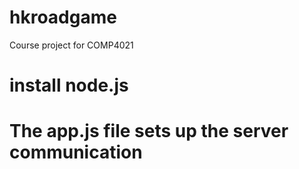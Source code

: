 # hkroadgame
Course project for COMP4021

# install node.js

# The app.js file sets up the server communication
 
